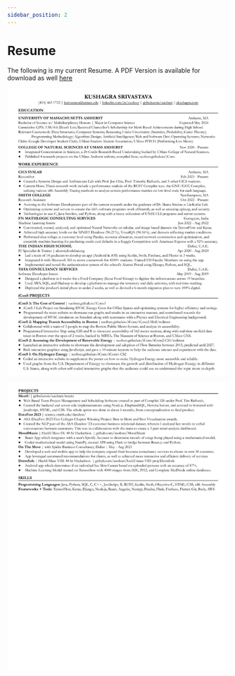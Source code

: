 ```yaml
---
sidebar_position: 2
---
```


# Resume

The following is my current Resume. A PDF Version is available for download as well [here](https://github.com/suobset/skushagra/blob/main/static/assets/Kushagra%20Srivastava%20Resume.pdf)

![Page 1](https://raw.githubusercontent.com/suobset/skushagra/main/static/assets/Kushagra%20Srivastava%20Resume-1.png)

![Page 2](https://raw.githubusercontent.com/suobset/skushagra/main/static/assets/Kushagra%20Srivastava%20Resume-2.png)
